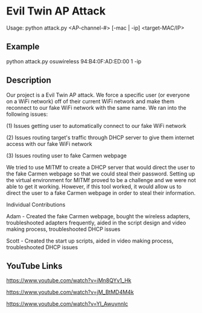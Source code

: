 # Evil Twin AP Attack
Usage: python attack.py <AP-name> <AP-MAC-address> <AP-channel-#> [-mac | -ip] <target-MAC/IP>

## Example
python attack.py osuwireless 94:B4:0F:AD:ED:00 1 -ip <IP-address>

## Description
Our project is a Evil Twin AP attack. We force a specific user (or everyone on a WiFi network) off of their current WiFi network and make them reconnect to our fake WiFi network with the same name. We ran into the following issues:


(1) Issues getting user to automatically connect to our fake WiFi network


(2) Issues routing target's traffic through DHCP server to give them internet access with our fake WiFi network


(3) Issues routing user to fake Carmen webpage


We tried to use MITMf to create a DHCP server that would direct the user to the fake Carmen webpage so that we could steal their password. Setting up the virtual environment for MITMf proved to be a challenge and we were not able to get it working. However, if this tool worked, it would allow us to direct the user to a fake Carmen webpage in order to steal their information.



Individual Contributions


Adam - Created the fake Carmen webpage, bought the wireless adapters, troubleshooted adapters frequently, aided in the script design and video making process, troubleshooted DHCP issues


Scott - Created the start up scripts, aided in video making process, troubleshooted DHCP issues


## YouTube Links
https://www.youtube.com/watch?v=iMn8QYv1_Hk

https://www.youtube.com/watch?v=jM_BtMD4M4k

https://www.youtube.com/watch?v=YI_Awuynnlc

